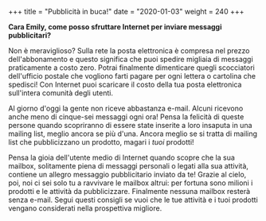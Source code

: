 +++
title = "Pubblicità in buca!"
date = "2020-01-03"
weight = 240
+++

__Cara Emily, come posso sfruttare Internet per inviare messaggi pubblicitari?__

Non è meraviglioso? Sulla rete la posta elettronica è compresa nel prezzo dell'abbonamento e questo significa che puoi spedire migliaia di messaggi praticamente a costo zero. Potrai finalmente dimenticare quegli scocciatori dell'ufficio postale che vogliono farti pagare per ogni lettera o cartolina che spedisci! Con Internet puoi scaricare il costo della tua posta elettronica sull'intera comunità degli utenti.

Al giorno d'oggi la gente non riceve abbastanza e-mail. Alcuni ricevono anche meno di cinque-sei messaggi ogni ora! Pensa la felicità di queste persone quando scopriranno di essere state inserite a loro insaputa in una mailing list, meglio ancora se più d'una. Ancora meglio se si tratta di mailing list che pubblicizzano un prodotto, magari i <em>tuoi</em> prodotti!

Pensa la gioia dell'utente medio di Internet quando scopre che la sua mailbox, solitamente piena di messaggi personali o legati alla sua attività, contiene un allegro messaggio pubblicitario inviato da te! Grazie al cielo, poi, noi ci sei solo tu a ravvivare le mailbox altrui: per fortuna sono milioni i prodotti e le attività da pubblicizzare. Finalmente nessuna mailbox resterà senza e-mail. Segui questi consigli se vuoi che le tue attività e i tuoi prodotti vengano considerati nella prospettiva migliore.
